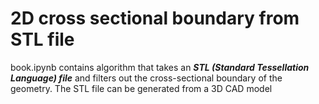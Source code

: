 # 2D cross sectional boundary from STL file
book.ipynb contains algorithm that takes an ***STL (Standard Tessellation Language) file*** and filters out the cross-sectional boundary of the geometry. The STL file can be generated from a 3D CAD model
